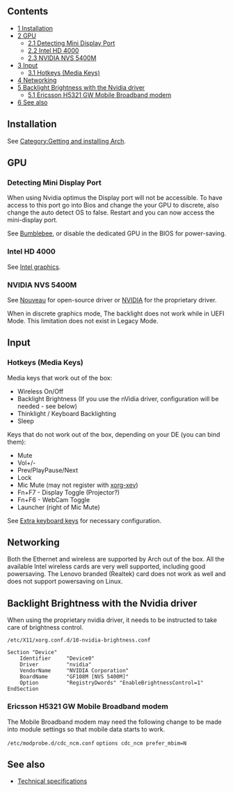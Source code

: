 ## Contents

*   [1 Installation](#Installation)
*   [2 GPU](#GPU)
    *   [2.1 Detecting Mini Display Port](#Detecting_Mini_Display_Port)
    *   [2.2 Intel HD 4000](#Intel_HD_4000)
    *   [2.3 NVIDIA NVS 5400M](#NVIDIA_NVS_5400M)
*   [3 Input](#Input)
    *   [3.1 Hotkeys (Media Keys)](#Hotkeys_.28Media_Keys.29)
*   [4 Networking](#Networking)
*   [5 Backlight Brightness with the Nvidia driver](#Backlight_Brightness_with_the_Nvidia_driver)
    *   [5.1 Ericsson H5321 GW Mobile Broadband modem](#Ericsson_H5321_GW_Mobile_Broadband_modem)
*   [6 See also](#See_also)

## Installation

See [Category:Getting and installing Arch](/index.php/Category:Getting_and_installing_Arch "Category:Getting and installing Arch").

## GPU

### Detecting Mini Display Port

When using Nvidia optimus the Display port will not be accessible. To have access to this port go into Bios and change the your GPU to discrete, also change the auto detect OS to false. Restart and you can now access the mini-display port.

See [Bumblebee](/index.php/Bumblebee "Bumblebee"), or disable the dedicated GPU in the BIOS for power-saving.

### Intel HD 4000

See [Intel graphics](/index.php/Intel_graphics "Intel graphics").

### NVIDIA NVS 5400M

See [Nouveau](/index.php/Nouveau "Nouveau") for open-source driver or [NVIDIA](/index.php/NVIDIA "NVIDIA") for the proprietary driver.

When in discrete graphics mode, The backlight does not work while in UEFI Mode. This limitation does not exist in Legacy Mode.

## Input

### Hotkeys (Media Keys)

Media keys that work out of the box:

*   Wireless On/Off
*   Backlight Brightness (If you use the nVidia driver, configuration will be needed - see below)
*   Thinklight / Keyboard Backlighting
*   Sleep

Keys that do not work out of the box, depending on your DE (you can bind them):

*   Mute
*   Vol+/-
*   Prev/PlayPause/Next
*   Lock
*   Mic Mute (may not register with [xorg-xev](https://www.archlinux.org/packages/?name=xorg-xev))
*   Fn+F7 - Display Toggle (Projector?)
*   Fn+F6 - WebCam Toggle
*   Launcher (right of Mic Mute)

See [Extra keyboard keys](/index.php/Extra_keyboard_keys "Extra keyboard keys") for necessary configuration.

## Networking

Both the Ethernet and wireless are supported by Arch out of the box. All the available Intel wireless cards are very well supported, including good powersaving. The Lenovo branded (Realtek) card does not work as well and does not support powersaving on Linux.

## Backlight Brightness with the Nvidia driver

When using the proprietary nvidia driver, it needs to be instructed to take care of brightness control.

 `/etc/X11/xorg.conf.d/10-nvidia-brightness.conf` 
```
Section "Device"
    Identifier     "Device0"
    Driver         "nvidia"
    VendorName     "NVIDIA Corporation"
    BoardName      "GF108M [NVS 5400M]"
    Option         "RegistryDwords" "EnableBrightnessControl=1"
EndSection
```

### Ericsson H5321 GW Mobile Broadband modem

The Mobile Broadband modem may need the following change to be made into module settings so that mobile data starts to work.

 `/etc/modprobe.d/cdc_ncm.conf`  `options cdc_ncm prefer_mbim=N` 

## See also

*   [Technical specifications](https://www.lenovo.com/products/us/tech-specs/laptop/thinkpad/t-series/t530/)